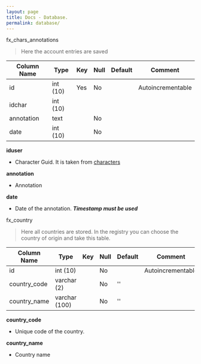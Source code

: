 ```yaml
---
layout: page
title: Docs - Database.
permalink: database/
---
```


<div class="message">
	fx_chars_annotations
</div>

>Here the account entries are saved

| Column Name | Type | Key | Null | Default | Comment
| ------ | ------ | ------ | ------ | ------ | ------ |
| id | int (10) | Yes | No | | Autoincrementable |
| idchar | int (10) |
| annotation | text | | No |
| date | int (10) | | No |

**iduser**
* Character Guid. It is taken from [characters](https://trinitycore.atlassian.net/wiki/spaces/tc/pages/2129969/characters+table#characters(table)-guid)

**annotation**
* Annotation

**date**
* Date of the annotation. **_Timestamp must be used_**

<div class="message">
	fx_country
</div>

>Here all countries are stored. In the registry you can choose the country of origin and take this table.


| Column Name | Type | Key | Null | Default | Comment
| ------ | ------ | ------ | ------ | ------ | ------ |
| id | int (10) | | No | | Autoincrementable |
| country_code | varchar (2) | | No | '' | 
| country_name | varchar (100) | | No | '' |

**country_code**
* Unique code of the country.

**country_name**
* Country name
